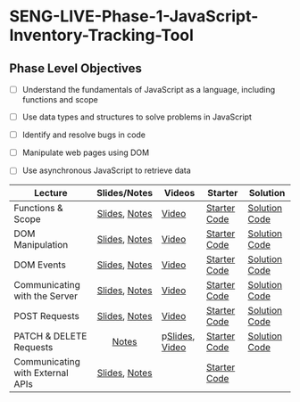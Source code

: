 # SENG-LIVE-Phase-1-JavaScript-Inventory-Tracking-Tool
## Phase Level Objectives
- [ ] Understand the fundamentals of JavaScript as a language, including functions and scope
- [ ] Use data types and structures to solve problems in JavaScript
- [ ] Identify and resolve bugs in code
- [ ] Manipulate web pages using DOM
- [ ] Use asynchronous JavaScript to retrieve data


| Lecture                          	| Slides/Notes 	| Videos 	| Starter 	| Solution 	|
|----------------------------------	|:-----:	|--------	|---------	|----------	|
| Functions & Scope                	|   [Slides](https://rawcdn.githack.com/learn-co-curriculum/SENG-LIVE-010923-Phase-1-JS/998dae2b14163af9880d40ebb6d18507b9836dd5/01_Functions_&_Scope/assets/export/index.html), [Notes](https://docs.google.com/document/d/1_O3dGUZbOfI2KYX08tC-n4sef2zxZEZFCoFOu358Ep4/edit#heading=h.d5oaq7ks4u08)   	|    [Video](https://vimeo.com/787729251)    	|     [Starter Code](https://github.com/learn-co-curriculum/SENG-LIVE-010923-Phase-1-JS/tree/main/01_Functions_%26_Scope)    	|     [Solution Code](https://github.com/learn-co-curriculum/SENG-LIVE-010923-Phase-1-JS/compare/01_solution?expand=1)     	|
| DOM Manipulation                 	|    [Slides](https://rawcdn.githack.com/learn-co-curriculum/SENG-LIVE-010923-Phase-1-JS/2655f90c9f7e0caeb372c448c06a9e9346adf966/02_DOM_Manipulation/assets/export/index.html), [Notes](https://docs.google.com/document/d/1_O3dGUZbOfI2KYX08tC-n4sef2zxZEZFCoFOu358Ep4/edit#heading=h.8ri6onkucacc)   	|    [Video](https://vimeo.com/788089078)    	|     [Starter Code](https://github.com/learn-co-curriculum/SENG-LIVE-010923-Phase-1-JS/tree/main/02_DOM_Manipulation)    	|     [Solution Code](https://github.com/learn-co-curriculum/SENG-LIVE-010923-Phase-1-JS/compare/02_solution?expand=1)     	|
| DOM Events                       	|    [Slides](https://raw.githack.com/learn-co-curriculum/SENG-LIVE-010923-Phase-1-JS/main/03_DOM_Events/assets/export/index.html), [Notes](https://docs.google.com/document/d/1_O3dGUZbOfI2KYX08tC-n4sef2zxZEZFCoFOu358Ep4/edit#heading=h.73eosy5rjnty)   	|    [Video](https://vimeo.com/788445087)    	|      [Starter Code](https://github.com/learn-co-curriculum/SENG-LIVE-010923-Phase-1-JS/tree/main/03_DOM_Events)   	|     [Solution Code](https://github.com/learn-co-curriculum/SENG-LIVE-010923-Phase-1-JS/compare/03_solution?expand=1)     	|
| Communicating with the Server    	|     [Slides](https://raw.githack.com/learn-co-curriculum/SENG-LIVE-010923-Phase-1-JS/main/04_Communicating_with_the_Server/assets/export/index.html), [Notes](https://docs.google.com/document/d/1_O3dGUZbOfI2KYX08tC-n4sef2zxZEZFCoFOu358Ep4/edit#heading=h.p27zzwnkzvqd)  	|    [Video](https://vimeo.com/788802880)    	|     [Starter Code](https://github.com/learn-co-curriculum/SENG-LIVE-010923-Phase-1-JS/tree/main/04_Communicating_with_the_Server)    	|     [Solution Code](https://github.com/learn-co-curriculum/SENG-LIVE-010923-Phase-1-JS/compare/04_solution?expand=1)     	|
| POST Requests                    	|    [Slides](https://raw.githack.com/learn-co-curriculum/SENG-LIVE-010923-Phase-1-JS/main/05_POST_request/assets/export/index.html), [Notes](https://docs.google.com/document/d/1_O3dGUZbOfI2KYX08tC-n4sef2zxZEZFCoFOu358Ep4/edit#heading=h.46h3lncuuy9k)   	|    [Video](https://vimeo.com/789147844)    	|     [Starter Code](https://github.com/learn-co-curriculum/SENG-LIVE-010923-Phase-1-JS/tree/main/05_POST_request)    	|     [Solution Code](https://github.com/learn-co-curriculum/SENG-LIVE-010923-Phase-1-JS/compare/05_solution?expand=1)     	|
| PATCH & DELETE Requests          	|     [Notes](https://docs.google.com/document/d/1_O3dGUZbOfI2KYX08tC-n4sef2zxZEZFCoFOu358Ep4/edit#heading=h.p1ulseiudtul)  	|    p[Slides](https://raw.githack.com/learn-co-curriculum/SENG-LIVE-010923-Phase-1-JS/main/06_PATCH_and_DELETE_Requests/assets/export/index.html), [Video](https://vimeo.com/790217036)    	|     [Starter Code](https://github.com/learn-co-curriculum/SENG-LIVE-010923-Phase-1-JS/tree/main/06_PATCH_and_DELETE_Requests)    	|     [Solution Code](https://github.com/learn-co-curriculum/SENG-LIVE-010923-Phase-1-JS/compare/06_solution?expand=1)     	|
| Communicating with External APIs 	|    [Slides](https://raw.githack.com/learn-co-curriculum/SENG-LIVE-010923-Phase-1-JS/main/07_Communicating_with_External_APIS/assets/export/index.html), [Notes](https://docs.google.com/document/d/1_O3dGUZbOfI2KYX08tC-n4sef2zxZEZFCoFOu358Ep4/edit#heading=h.77hixjtrcsyn)   	|        	|     [Starter Code](https://github.com/learn-co-curriculum/SENG-LIVE-010923-Phase-1-JS/tree/main/07_Communicating_with_External_APIS)    	|          	|
